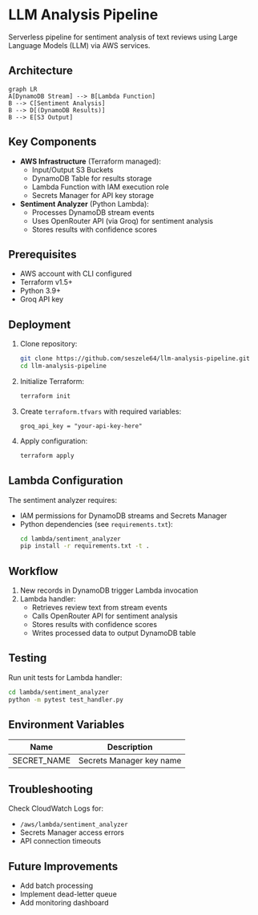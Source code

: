 # LLM Analysis Pipeline

Serverless pipeline for sentiment analysis of text reviews using Large Language Models (LLM) via AWS services.

## Architecture
```mermaid
graph LR
A[DynamoDB Stream] --> B[Lambda Function]
B --> C[Sentiment Analysis]
B --> D[(DynamoDB Results)]
B --> E[S3 Output]
```

## Key Components
- **AWS Infrastructure** (Terraform managed):
  - Input/Output S3 Buckets
  - DynamoDB Table for results storage
  - Lambda Function with IAM execution role
  - Secrets Manager for API key storage
- **Sentiment Analyzer** (Python Lambda):
  - Processes DynamoDB stream events
  - Uses OpenRouter API (via Groq) for sentiment analysis
  - Stores results with confidence scores

## Prerequisites
- AWS account with CLI configured
- Terraform v1.5+
- Python 3.9+
- Groq API key

## Deployment
1. Clone repository:
   ```bash
   git clone https://github.com/seszele64/llm-analysis-pipeline.git
   cd llm-analysis-pipeline
   ```
2. Initialize Terraform:
   ```bash
   terraform init
   ```
3. Create `terraform.tfvars` with required variables:
   ```hcl
   groq_api_key = "your-api-key-here"
   ```
4. Apply configuration:
   ```bash
   terraform apply
   ```

## Lambda Configuration
The sentiment analyzer requires:
- IAM permissions for DynamoDB streams and Secrets Manager
- Python dependencies (see `requirements.txt`):
  ```bash
  cd lambda/sentiment_analyzer
  pip install -r requirements.txt -t .
  ```

## Workflow
1. New records in DynamoDB trigger Lambda invocation
2. Lambda handler:
   - Retrieves review text from stream events
   - Calls OpenRouter API for sentiment analysis
   - Stores results with confidence scores
   - Writes processed data to output DynamoDB table

## Testing
Run unit tests for Lambda handler:
```bash
cd lambda/sentiment_analyzer
python -m pytest test_handler.py
```

## Environment Variables
| Name          | Description                     |
|---------------|---------------------------------|
| SECRET_NAME   | Secrets Manager key name        |

## Troubleshooting
Check CloudWatch Logs for:
- `/aws/lambda/sentiment_analyzer`
- Secrets Manager access errors
- API connection timeouts

## Future Improvements
- Add batch processing
- Implement dead-letter queue
- Add monitoring dashboard
